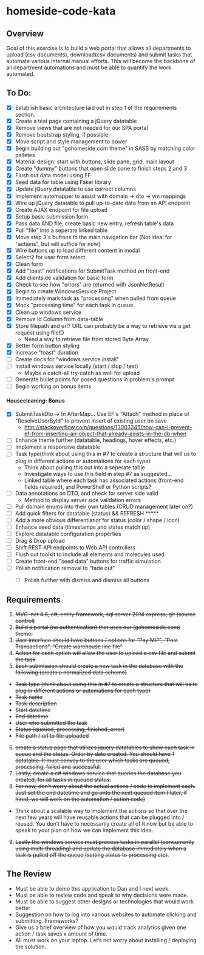 # homeside-code-kata


## Overview

Goal of this exercise is to build a web portal that allows all departments to upload (csv documents), download(csv documents) and submit tasks that automate various internal manual efforts. This will become the backbone of all department automations and must be able to quantify the work automated.

## To Do:
- [x] Establish basic architecture laid out in step 1 of the requirements section.
- [x] Create a test page containing a jQuery datatable
- [x] Remove views that are not needed for our SPA portal
- [x] Remove bootstrap styling, if possible
- [x] Move script and style management to bower
- [x] Begin building out "gohomeside.com theme" in SASS by matching color palletes
- [x] Material design: start with buttons, slide pane, grid, main layout
- [x] Create "dummy" buttons that open slide pane to finish steps 2 and 3
- [x] Flush out data model using EF
- [x] Seed data for table using Faker library
- [x] Update jQuery datatable to use correct columns
- [x] Implement automapper to assist with domain -> dto -> vm mappings
- [x] Wire up jQuery datatable to pull up-to-date data from an API endpoint
- [x] Create AJAX endpoint for file upload
- [x] Setup basic submission form
- [x] Pass data AND file, create basic new entry, refresh table's data
- [x] Pull "file" into a seperate linked table
- [x] Move step 3's buttons to the main navigation bar [Not ideal for "actions", but will suffice for now]
- [x] Wire buttons up to load different content in modal
- [x] Select2 for user form select
- [x] Clean form
- [x] Add "toast" notifications for SubmitTask method on front-end
- [x] Add clientside validation for basic form
- [x] Check to see how "errors" are returned with JsonNetResult
- [x] Begin to create WindowsService Project
- [x] Immediately mark task as "processing" when pulled from queue
- [x] Mock "processing time" for each task in queue
- [x] Clean up windows service
- [x] Remove Id Column from data-table
- [x] Store filepath and url? URL can probably be a way to retrieve via a get request using fileID
  - Need a way to retrieve file from stored Byte Array
- [x] Better form button styling
- [x] Increase "toast" duration
- [ ] Create docs for "windows service install"
- [ ] Install windows service locally (start / stop / test)
  - Maybe a catch-all try-catch as well for upload
- [ ] Generate bullet points for posed questions in problem's prompt
- [ ] Begin working on bonus items

#### Housecleaning: Bonus
- [x] SubmitTaskDto -> In AfterMap... Use EF's "Attach" method in place of "ResolveUserById" to prevent insert of existing user on save
  - http://stackoverflow.com/questions/13003345/how-can-i-prevent-ef-from-inserting-an-object-that-already-exists-in-the-db-when
- [ ] Enhance theme further (datatable, headings, hover effects, etc.)
- [ ] Implement a responsive datatable
- [ ] Task type(think about using this in #7 to create a structure that will us to plug in different actions or automations for each type)
	- Think about pulling this out into a seperate table
	- Investigate ways to use this field in step #7 as suggested...
	- Linked table where each task has associated actions (front-end fields required), and PowerShell or Python scripts?
- [ ] Data annotations on DTO, and check for server side valid
  - Method to display server side validation errors
- [ ] Pull domain enums into their own tables (CRUD management later on?)
- [ ] Add quick filters for datatable (status) && REFRESH *****
- [ ] Add a more obvious differentiatior for status (color / shape / icon)
- [ ] Enhance seed data (timestamps and states match up)
- [ ] Explore datatable configuration properties
- [ ] Drag & Drop upload
- [ ] Shift REST API endpoints to Web API controllers
- [ ] Flush out toolkit to include all elements and molecules used
- [ ] Create front-end "seed data" buttons for traffic simulation
- [ ] Polish notification removal to "fade out"
  - [ ] Polish further with dismiss and dismiss all buttons




 
## Requirements

1. ~~MVC .net 4.6, c#, entity framework, sql server 2014 express, git (source control)~~
2. ~~Build a portal (no authentication) that uses our (gohomeside.com) theme.~~
3. ~~User interface should have buttons / options for “Pay MIP”, ”Post Transactions”, “Create warehouse line file”~~
4. ~~Action for each option will allow the user to upload a csv file and submit the task~~
5. ~~Each submission should create a new task in the database with the following (create a normalized data scheme)~~
  * ~~Task type (think about using this in #7 to create a structure that will us to plug in different actions or automations for each type)~~
  * ~~Task name~~
  * ~~Task description~~
  * ~~Start datetime~~
  * ~~End datetime~~
  * ~~User who submitted the task~~
  * ~~Status (queued, processing, finished, error)~~
  * ~~File path / url to file uploaded~~
6. ~~create a status page that utilizes jquery datatables to show each task in queue and the status. Order by date created. You should have 1 datatable. It must convey to the user which tasks are queued, processing, failed and successful.~~
7. ~~Lastly, create a c# windows service that queries the database you created, for all tasks in queued status.~~
8. ~~For now, don’t worry about the actual actions / code to implement each. Just set the end datetime and go onto the next queued item ( later, if hired, we will work on the automation / action code)~~
  * Think about a scalable way to implement the actions so that over the next few years will have reusable actions that can be plugged into / reused. You don’t have to necessarily create all of it now but be able to speak to your plan on how we can implement this idea.
9. ~~Lastly the windows service must process tasks in parallel (concurrently using multi-threading) and update the database immediately when a task is pulled off the queue (setting status to processing etc).~~

 
## The Review
* Must be able to demo this application to Dan and I next week.
* Must be able to review code and speak to why decisions were made.
* Must be able to suggest other designs or technologies that would work better
* Suggestion on how to log into various websites to automate clicking  and submitting. Frameworks?
* Give us a brief overview of how you would track analytics given one action / task saves x amount of time.
* All must work on your laptop. Let’s not worry about installing / deploying the solution.